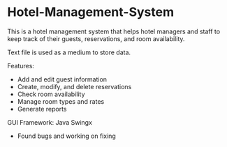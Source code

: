 # Hotel-Management-System

This is a hotel management system that helps hotel managers and staff to keep track of their guests, reservations, and room availability.

Text file is used as a medium to store data.

Features:
- Add and edit guest information
- Create, modify, and delete reservations
- Check room availability
- Manage room types and rates
- Generate reports

GUI Framework: Java Swingx

* Found bugs and working on fixing
